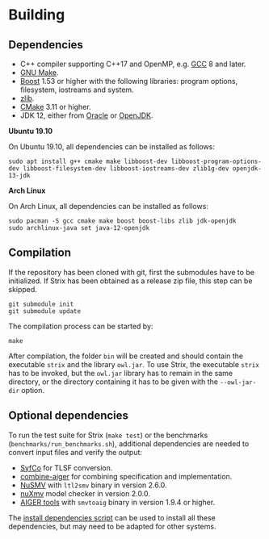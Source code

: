 # Building

## Dependencies

 - C++ compiler supporting C++17 and OpenMP, e.g. [GCC](https://gcc.gnu.org/) 8 and later.
 - [GNU Make](https://www.gnu.org/software/make/).
 - [Boost](http://www.boost.org/) 1.53 or higher with the following libraries: program options, filesystem, iostreams and system.
 - [zlib](http://www.zlib.net/).
 - [CMake](https://cmake.org/) 3.11 or higher.
 - JDK 12, either from [Oracle](http://www.oracle.com/technetwork/java/javase/downloads/index.html) or [OpenJDK](http://openjdk.java.net/projects/jdk/12/).

**Ubuntu 19.10**

On Ubuntu 19.10, all dependencies can be installed as follows:
```
sudo apt install g++ cmake make libboost-dev libboost-program-options-dev libboost-filesystem-dev libboost-iostreams-dev zlib1g-dev openjdk-13-jdk
```

**Arch Linux**

On Arch Linux, all dependencies can be installed as follows:
```
sudo pacman -S gcc cmake make boost boost-libs zlib jdk-openjdk
sudo archlinux-java set java-12-openjdk
```

## Compilation

If the repository has been cloned with git, first the submodules have to be initialized.
If Strix has been obtained as a release zip file, this step can be skipped.
```
git submodule init
git submodule update
```

The compilation process can be started by:
```
make
```

After compilation, the folder `bin` will be created and should contain the executable `strix` and the library `owl.jar`.
To use Strix, the executable `strix` has to be invoked, but the `owl.jar` library has to remain in the same directory,
or the directory containing it has to be given with the `--owl-jar-dir` option.

## Optional dependencies

To run the test suite for Strix (`make test`) or the benchmarks (`benchmarks/run_benchmarks.sh`),
additional dependencies are needed to convert input files and verify the output:

- [SyfCo](https://github.com/meyerphi/syfco) for TLSF conversion.
- [combine-aiger](https://github.com/meyerphi/combine-aiger) for combining specification and implementation.
- [NuSMV](http://nusmv.fbk.eu/index.html) with `ltl2smv` binary in version 2.6.0.
- [nuXmv](https://es-static.fbk.eu/tools/nuxmv/index.php) model checker in version 2.0.0.
- [AIGER tools](http://fmv.jku.at/aiger/) with `smvtoaig` binary in version 1.9.4 or higher.

The [install dependencies script](scripts/install_dependencies.sh) can be
used to install all these dependencies, but may need to be adapted for other systems.
